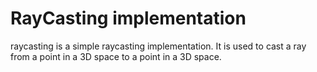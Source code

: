 # RayCasting implementation
raycasting is a simple raycasting implementation. It is used to cast a ray from a point in a 3D space to a point in a 3D space.
